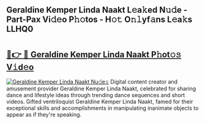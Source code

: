 ## Geraldine Kemper Linda Naakt L𝚎a𝚔ed N𝚞𝚍e - Part-Pax Vi𝚍𝚎o P𝚑𝚘tos - H𝚘𝚝 O𝚗𝚕yf𝚊ns L𝚎a𝚔s LLHQ0

# <h2><a href="http://kfe0atp.oniu.top/?m=Geraldine+Kemper+Linda+Naakt">🔗👉 🔴 Geraldine Kemper Linda Naakt P𝚑ot𝚘𝚜 V𝚒d𝚎o</a></h2>

[![Geraldine Kemper Linda Naakt Nu𝚍e𝚜](https://i.imgur.com/0qMVB7G.gif)](http://kfe0atp.oniu.top/?m=Geraldine+Kemper+Linda+Naakt)
Digital content creator and amusement provider Geraldine Kemper Linda Naakt, celebrated for sharing dance and lifestyle ideas through trending dance sequences and short videos. Gifted ventriloquist Geraldine Kemper Linda Naakt, famed for their exceptional skills and accomplishments in manipulating inanimate objects to appear as if they're speaking.  
